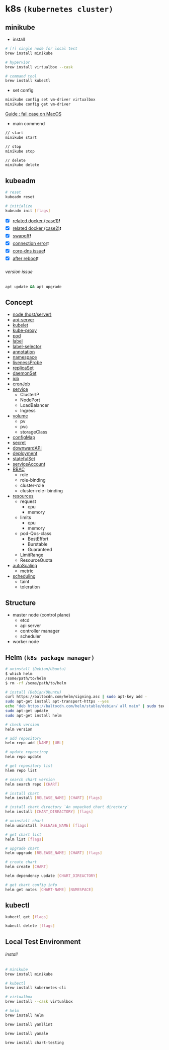 # k8s `(kubernetes cluster)`

## minikube

* install
```zsh
# [!] single node for local test 
brew install minikube

# hypervior
brew install virtualbox --cask

# command tool
brew install kubectl
```

* set config
```sh
minikube config set vm-driver virtualbox
minikube config get vm-driver
```
[Guide : fail case on MacOS](https://stackoverflow.com/questions/52277019/how-to-fix-vm-issue-with-minikube-start)

* main commend
```sh
// start
minikube start

// stop
minikube stop

// delete
minikube delete
```

## kubeadm
```sh
# reset
kubeadm reset

# initialize
kubeadm init [flags]
```

- [x] [related docker (case1)](https://boying-blog.tistory.com/3):heavy_exclamation_mark:  
- [x] [related docker (case2)](https://almost-native.tistory.com/415):heavy_exclamation_mark:  
- [x] [swapoff](https://stackoverflow.com/questions/47094861/error-while-executing-and-initializing-kubeadm):heavy_exclamation_mark:  
- [x] [connection error](https://jmholly.tistory.com/entry/%EC%97%90%EB%9F%AC%ED%95%B4%EA%B2%B0-Unable-to-connect-to-the-server-x509-certificate-signed-by-unknown-authority-possibly-because-of-cryptorsa-verification-error-while-trying-to-verify-candidate-authority-certificate-kubernetes):heavy_exclamation_mark:  
- [x] [core-dns issue](https://stackoverflow.com/questions/52609257/coredns-in-pending-state-in-kubernetes-cluster):heavy_exclamation_mark:  
- [x] [after reboot](https://stackoverflow.com/questions/55555987/my-kubernetes-cluster-is-down-after-reboot):heavy_exclamation_mark:

###### version issue
```sh
apt update && apt upgrade
```

## Concept
* [node (host/server)](node)
* [api-server](api-server)
* [kubelet](kubelet)
* [kube-proxy](kube-proxy)
* [pod](pod)
* [label](label)
* [label-selector](label-selector)
* [annotation](annotation)
* [namespace](namespace)
* [livenessProbe](livenessProbe)
* [replicaSet](replicaSet)
* [daemonSet](daemonSet)
* [job](job)
* [cronJob](cronJob)
* [service](service)
  - ClusterIP
  - NodePort
  - LoadBalancer
  - Ingress
* [volume](volume)
  - pv
  - pvc
  - storageClass
* [configMap](configMap)
* [secret](secret)
* [downwardAPI](downwardAPI)
* [deployment](deployment)
* [statefulSet](statefulSet)
* [serviceAccount](serviceAccount)
* [RBAC](RBAC)
  - role
  - role-binding
  - cluster-role
  - cluster-role- binding
* [resources](resources)
  - request
    - cpu
    - memory
  - limits
    - cpu
    - memory
  - pod-Qos-class
    - BestEffort
    - Burstable
    - Guaranteed
  - LimitRange
  - ResourceQuota
* [autoScaling](autoScaling)
  - metric
* [scheduling](scheduling)
  - taint
  - toleration

## Structure
* master node (control plane)
  - etcd
  - api server
  - controller manager
  - scheduler
* worker node

## Helm `(k8s package manager)`
```sh
# uninstall (Debian/Ubuntu)
$ which helm
/some/path/to/helm
$ rm -rf /some/path/to/helm

# install (Debian/Ubuntu)
curl https://baltocdn.com/helm/signing.asc | sudo apt-key add -
sudo apt-get install apt-transport-https --yes
echo "deb https://baltocdn.com/helm/stable/debian/ all main" | sudo tee /etc/apt/sources.list.d/helm-stable-debian.list
sudo apt-get update
sudo apt-get install helm

# check version
helm version

# add repository
helm repo add [NAME] [URL]

# update repostiroy
helm repo update

# get repository list
hlem repo list

# search chart version
helm search repo [CHART]

# install chart
helm install [RELEASE_NAME] [CHART] [flags]

# install chart directory `An unpacked chart directory`
helm install [CHART_DIREACTORY] [flags]

# uninstall chart
helm uninstall [RELEASE_NAME] [flags]

# get chart list
helm list [flags]

# upgrade chart
helm upgrade [RELEASE_NAME] [CHART] [flags]

# create chart
helm create [CHART]

helm dependency update [CHART_DIREACTORY]

# get chart config info
helm get notes [CHART-NAME] [NAMESPACE]

```

## kubectl
```sh
kubectl get [flags]

kubectl delete [flags]
```

## Local Test Environment

###### install
```sh
# minikube
brew install minikube

# kubectl
brew install kubernetes-cli

# virtualbox
brew install --cask virtualbox

# helm
brew install helm

brew install yamllint

brew install yamale

brew install chart-testing
```
